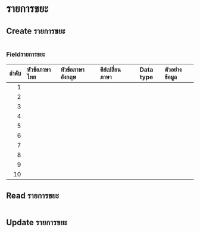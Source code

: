 # รายการขยะ

## Create รายการขยะ

```JSON
```

### Fieldรายการขยะ

|  ลำดับ | หัวข้อภาษาไทย | หัวข้อภาษาอังกฤษ | คีย์เปลี่ยนภาษา | Data type | ตัวอย่างข้อมูล |
| ---: | :---------- | :------------ | :---------- | :-------: | :--------- |
|    1 |             |               |             |           |            |
|    2 |             |               |             |           |            |
|    3 |             |               |             |           |            |
|    4 |             |               |             |           |            |
|    5 |             |               |             |           |            |
|    6 |             |               |             |           |            |
|    7 |             |               |             |           |            |
|    8 |             |               |             |           |            |
|    9 |             |               |             |           |            |
|   10 |             |               |             |           |            |

## Read รายการขยะ

```JSON
```

## Update รายการขยะ

```JSON
```
